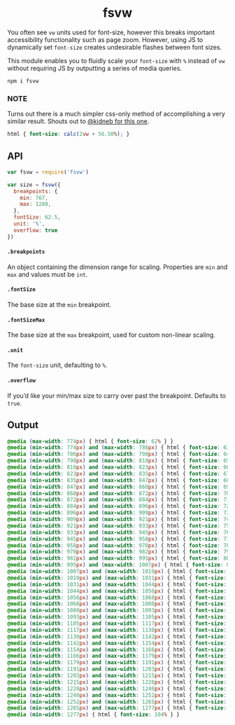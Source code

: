 <h1 align="center">fsvw</h1>

You often see `vw` units used for font-size, however this breaks important accessibility functionality such as page zoom. However, using JS to dynamically set `font-size` creates undesirable flashes between font sizes.

This module enables you to fluidly scale your `font-size` with `%` instead of `vw` without requiring JS by outputting a series of media queries.

```
npm i fsvw
```

### NOTE

Turns out there is a much simpler css-only method of accomplishing a very similar result. Shouts out to [@kidneb for this one](https://twitter.com/kidneb/status/952172044032110592).

```css
html { font-size: calc(2vw + 56.50%); }
```

## API

```js
var fsvw = require('fsvw')

var size = fsvw({
  breakpoints: {
    min: 767,
    max: 1280,
  },
  fontSize: 62.5,
  unit: '%',
  overflow: true
})
```

#### `.breakpoints`

An object containing the dimension range for scaling. Properties are `min` and `max` and values must be `int`.

#### `.fontSize`

The base size at the `min` breakpoint.

#### `.fontSizeMax`

The base size at the `max` breakpoint, used for custom non-linear scaling.

#### `.unit`

The `font-size` unit, defaulting to `%`.

#### `.overflow`

If you’d like your min/max size to carry over past the breakpoint. Defaults to `true`.

## Output

```css
@media (max-width: 774px) { html { font-size: 62% } }
@media (min-width: 774px) and (max-width: 786px) { html { font-size: 63% } }
@media (min-width: 786px) and (max-width: 798px) { html { font-size: 64% } }
@media (min-width: 798px) and (max-width: 810px) { html { font-size: 65% } }
@media (min-width: 810px) and (max-width: 823px) { html { font-size: 66% } }
@media (min-width: 823px) and (max-width: 835px) { html { font-size: 67% } }
@media (min-width: 835px) and (max-width: 847px) { html { font-size: 68% } }
@media (min-width: 847px) and (max-width: 860px) { html { font-size: 69% } }
@media (min-width: 860px) and (max-width: 872px) { html { font-size: 70% } }
@media (min-width: 872px) and (max-width: 884px) { html { font-size: 71% } }
@media (min-width: 884px) and (max-width: 896px) { html { font-size: 72% } }
@media (min-width: 896px) and (max-width: 909px) { html { font-size: 73% } }
@media (min-width: 909px) and (max-width: 921px) { html { font-size: 74% } }
@media (min-width: 921px) and (max-width: 933px) { html { font-size: 75% } }
@media (min-width: 933px) and (max-width: 945px) { html { font-size: 76% } }
@media (min-width: 945px) and (max-width: 958px) { html { font-size: 77% } }
@media (min-width: 958px) and (max-width: 970px) { html { font-size: 78% } }
@media (min-width: 970px) and (max-width: 982px) { html { font-size: 79% } }
@media (min-width: 982px) and (max-width: 995px) { html { font-size: 80% } }
@media (min-width: 995px) and (max-width: 1007px) { html { font-size: 81% } }
@media (min-width: 1007px) and (max-width: 1019px) { html { font-size: 82% } }
@media (min-width: 1019px) and (max-width: 1031px) { html { font-size: 83% } }
@media (min-width: 1031px) and (max-width: 1044px) { html { font-size: 84% } }
@media (min-width: 1044px) and (max-width: 1056px) { html { font-size: 85% } }
@media (min-width: 1056px) and (max-width: 1068px) { html { font-size: 86% } }
@media (min-width: 1068px) and (max-width: 1080px) { html { font-size: 87% } }
@media (min-width: 1080px) and (max-width: 1093px) { html { font-size: 88% } }
@media (min-width: 1093px) and (max-width: 1105px) { html { font-size: 89% } }
@media (min-width: 1105px) and (max-width: 1117px) { html { font-size: 90% } }
@media (min-width: 1117px) and (max-width: 1130px) { html { font-size: 91% } }
@media (min-width: 1130px) and (max-width: 1142px) { html { font-size: 92% } }
@media (min-width: 1142px) and (max-width: 1154px) { html { font-size: 93% } }
@media (min-width: 1154px) and (max-width: 1166px) { html { font-size: 94% } }
@media (min-width: 1166px) and (max-width: 1179px) { html { font-size: 95% } }
@media (min-width: 1179px) and (max-width: 1191px) { html { font-size: 96% } }
@media (min-width: 1191px) and (max-width: 1203px) { html { font-size: 97% } }
@media (min-width: 1203px) and (max-width: 1215px) { html { font-size: 98% } }
@media (min-width: 1215px) and (max-width: 1228px) { html { font-size: 99% } }
@media (min-width: 1228px) and (max-width: 1240px) { html { font-size: 100% } }
@media (min-width: 1240px) and (max-width: 1252px) { html { font-size: 101% } }
@media (min-width: 1252px) and (max-width: 1265px) { html { font-size: 102% } }
@media (min-width: 1265px) and (max-width: 1277px) { html { font-size: 103% } }
@media (min-width: 1277px) { html { font-size: 104% } }

```
